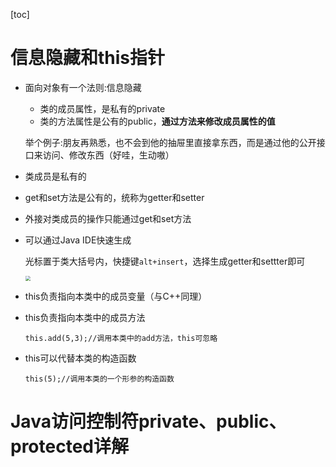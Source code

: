 [toc]

# 信息隐藏和this指针

- 面向对象有一个法则:信息隐藏

  - 类的成员属性，是私有的private
  - 类的方法属性是公有的public，**通过方法来修改成员属性的值**

  举个例子:朋友再熟悉，也不会到他的抽屉里直接拿东西，而是通过他的公开接口来访问、修改东西（好哇，生动嗷）

- 类成员是私有的

- get和set方法是公有的，统称为getter和setter

- 外接对类成员的操作只能通过get和set方法

- 可以通过Java IDE快速生成

  光标置于类大括号内，快捷键`alt+insert`，选择生成getter和settter即可

  <img src="https://gitee.com/ababa-317/image/raw/master/images/20220226225736.png" style="zoom:50%;" />

- this负责指向本类中的成员变量（与C++同理）

- this负责指向本类中的成员方法

  `this.add(5,3);//调用本类中的add方法，this可忽略`

- this可以代替本类的构造函数

  `this(5);//调用本类的一个形参的构造函数`

# Java访问控制符private、public、protected详解

